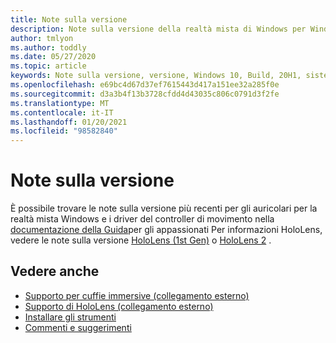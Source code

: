 ```yaml
---
title: Note sulla versione
description: Note sulla versione della realtà mista di Windows per Windows 10 2020 aggiornamento (noto anche come 2004).
author: tmlyon
ms.author: toddly
ms.date: 05/27/2020
ms.topic: article
keywords: Note sulla versione, versione, Windows 10, Build, 20H1, sistema operativo, maggio 2020, 2004
ms.openlocfilehash: e69bc4d67d37ef7615443d417a151ee32a285f0e
ms.sourcegitcommit: d3a3b4f13b3728cfdd4d43035c806c0791d3f2fe
ms.translationtype: MT
ms.contentlocale: it-IT
ms.lasthandoff: 01/20/2021
ms.locfileid: "98582840"
---
```

# <a name="release-notes"></a>Note sulla versione

È possibile trovare le note sulla versione più recenti per gli auricolari per la realtà mista Windows e i driver del controller di movimento nella [documentazione della Guida](/windows/mixed-reality/enthusiast-guide/mixed-reality-software)per gli appassionati Per informazioni HoloLens, vedere le note sulla versione [HoloLens (1st Gen)](/hololens/hololens1-release-notes) o [HoloLens 2](/hololens/hololens-release-notes) .

## <a name="see-also"></a>Vedere anche
* [Supporto per cuffie immersive (collegamento esterno)](/windows/mixed-reality/enthusiast-guide/troubleshooting-windows-mixed-reality)
* [Supporto di HoloLens (collegamento esterno)](https://support.microsoft.com/products/hololens)
* [Installare gli strumenti](../develop/install-the-tools.md)
* [Commenti e suggerimenti](/hololens/hololens-feedback)